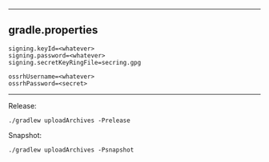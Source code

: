 ----------------------
gradle.properties
-----------------------
```
signing.keyId=<whatever>
signing.password=<whatever>
signing.secretKeyRingFile=secring.gpg

ossrhUsername=<whatever>
ossrhPassword=<secret>
```

--------------------------------------

Release:

``` ./gradlew uploadArchives -Prelease ```

Snapshot:

``` ./gradlew uploadArchives -Psnapshot ```

